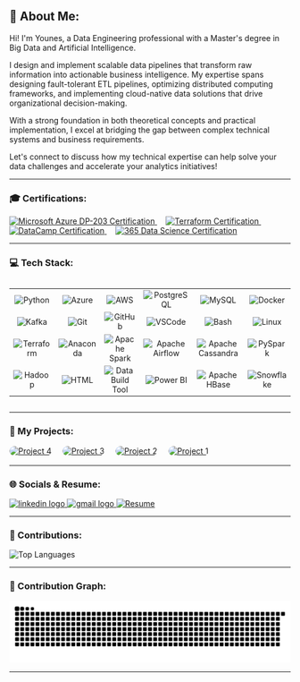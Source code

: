 <h2 align="left">💫 About Me:</h2>

<p align="left">
  Hi! I'm Younes, a Data Engineering professional with a Master's degree in Big Data and Artificial Intelligence.

  I design and implement scalable data pipelines that transform raw information into actionable business intelligence. My expertise spans designing fault-tolerant ETL pipelines, optimizing distributed computing frameworks, and implementing cloud-native data solutions that drive organizational decision-making.

  With a strong foundation in both theoretical concepts and practical implementation, I excel at bridging the gap between complex technical systems and business requirements.

  Let's connect to discuss how my technical expertise can help solve your data challenges and accelerate your analytics initiatives!
</p>

---

<h3 align="left">🎓 Certifications:</h3>

<p align="left">
  <a href="https://learn.microsoft.com/en-us/users/younesbousetta-0663/credentials/8f8eb28ae65b0a31?ref=https%3A%2F%2Fwww.linkedin.com%2F" target="_blank">
    <img src="https://training.cellenza.com/wp-content/uploads/2021/07/DP-200.png" height="80" alt="Microsoft Azure DP-203 Certification" title="Microsoft Azure DP-203" />
  </a>
  &nbsp;&nbsp;&nbsp;
  <a href="https://www.credly.com/badges/cbb25194-f866-4b0e-842a-abad9151b797/linked_in_profile" target="_blank">
    <img src="https://images.credly.com/images/99289602-861e-4929-8277-773e63a2fa6f/image.png" height="80" alt="Terraform Certification" title="Terraform Associate" />
  </a>
  &nbsp;&nbsp;&nbsp;
  <a href="https://www.datacamp.com/statement-of-accomplishment/course/b25512f51c833faec85a34cea5e586c43f9d10ed?raw=1" target="_blank">
    <img src="https://play-lh.googleusercontent.com/2menhwShF67fUQBiKbqgXs49QT1M750gTGSnwr_CblafB1pfs5NNDOJZIry_q7Fj8Rw" height="80" alt="DataCamp Certification" title="DataCamp Course Completion" />
  </a>
  &nbsp;&nbsp;&nbsp;
  <a href="https://learn.365datascience.com/certificates/CC-F2D857E8AA/" target="_blank">
    <img src="https://media.softwaregiveaway.co.uk/wp-content/uploads/2024/11/giveaway-365-data-science.png" height="80" alt="365 Data Science Certification" title="365 Data Science Course Completion" />
  </a>
</p>

---

<h3 align="left">💻 Tech Stack:</h3>

<table align="left">
  <tr>
    <td align="center">
      <img src="https://skillicons.dev/icons?i=py" height="40" alt="Python" title="Python" />
    </td>
    <td align="center">
      <img src="https://skillicons.dev/icons?i=azure" height="40" alt="Azure" title="Microsoft Azure" />
    </td>
    <td align="center">
      <img src="https://skillicons.dev/icons?i=aws" height="40" alt="AWS" title="Amazon Web Services" />
    </td>
    <td align="center">
      <img src="https://skillicons.dev/icons?i=postgres" height="40" alt="PostgreSQL" title="PostgreSQL" />
    </td>
    <td align="center">
      <img src="https://skillicons.dev/icons?i=mysql" height="40" alt="MySQL" title="MySQL" />
    </td>
    <td align="center">
      <img src="https://skillicons.dev/icons?i=docker" height="40" alt="Docker" title="Docker" />
    </td>
  </tr>
  <tr>
    <td align="center">
      <img src="https://skillicons.dev/icons?i=kafka" height="40" alt="Kafka" title="Apache Kafka" />
    </td>
    <td align="center">
      <img src="https://skillicons.dev/icons?i=git" height="40" alt="Git" title="Git" />
    </td>
    <td align="center">
      <img src="https://skillicons.dev/icons?i=github" height="40" alt="GitHub" title="GitHub" />
    </td>
    <td align="center">
      <img src="https://skillicons.dev/icons?i=vscode" height="40" alt="VSCode" title="Visual Studio Code" />
    </td>
    <td align="center">
      <img src="https://skillicons.dev/icons?i=bash" height="40" alt="Bash" title="Bash" />
    </td>
    <td align="center">
      <img src="https://skillicons.dev/icons?i=linux" height="40" alt="Linux" title="Linux" />
    </td>
  </tr>
  <tr>
    <td align="center">
      <img src="https://cdn.jsdelivr.net/gh/devicons/devicon/icons/terraform/terraform-original.svg" height="40" alt="Terraform" title="Terraform" />
    </td>
    <td align="center">
      <img src="https://cdn.jsdelivr.net/gh/devicons/devicon/icons/anaconda/anaconda-original.svg" height="40" alt="Anaconda" title="Anaconda" />
    </td>
    <td align="center">
      <img src="https://upload.wikimedia.org/wikipedia/commons/f/f3/Apache_Spark_logo.svg" height="40" alt="Apache Spark" title="Apache Spark" />
    </td>
    <td align="center">
      <img src="https://cdn.jsdelivr.net/gh/devicons/devicon/icons/apacheairflow/apacheairflow-original.svg" height="40" alt="Apache Airflow" title="Apache Airflow" />
    </td>
    <td align="center">
      <img src="https://cdn.jsdelivr.net/gh/devicons/devicon/icons/cassandra/cassandra-original.svg" height="40" alt="Apache Cassandra" title="Apache Cassandra" />
    </td>
    <td align="center">
      <img src="https://cdn.jsdelivr.net/gh/devicons/devicon/icons/apache/apache-original.svg" height="40" alt="PySpark" title="PySpark" />
    </td>
  </tr>
  <tr>
    <td align="center">
      <img src="https://cdn.jsdelivr.net/gh/devicons/devicon/icons/hadoop/hadoop-original.svg" height="40" alt="Hadoop" title="Hadoop" />
    </td>
    <td align="center">
      <img src="https://cdn.jsdelivr.net/gh/devicons/devicon/icons/html5/html5-original.svg" height="40" alt="HTML" title="HTML" />
    </td>
    <td align="center">
      <img src="https://miro.medium.com/v2/resize:fit:600/1*aQgo0Ne43diOfc-QL9XJ3w.png" height="40" alt="Data Build Tool" title="Data Build Tool (DBT)" />
    </td>
    <td align="center">
      <img src="https://1000logos.net/wp-content/uploads/2022/08/Microsoft-Power-BI-Logo.png" height="40" alt="Power BI" title="Power BI" />
    </td>
    <td align="center">
      <img src="https://upload.wikimedia.org/wikipedia/commons/1/1e/Apache_HBase_Logo.svg" height="40" alt="Apache HBase" title="Apache HBase" />
    </td>
    <td align="center">
      <img src="https://upload.wikimedia.org/wikipedia/commons/thumb/f/ff/Snowflake_Logo.svg/2560px-Snowflake_Logo.svg.png" height="40" alt="Snowflake" title="Snowflake" />
    </td>
  </tr>
</table>

<br clear="both" />

---

<h3 align="left">🚀 My Projects:</h3>

<p align="left">
  <a href="https://github.com/bousettayounes/Snowflake_Datawarehouse_Project" target="_blank" style="border-radius: 10px; overflow: hidden; display: inline-block;">
    <img src="https://media.licdn.com/dms/image/sync/v2/D5627AQGgfPud0mU2wQ/articleshare-shrink_800/B56ZZ54Xj2GoAI-/0/1745801542708?e=1746489600&v=beta&t=jmLt-3nDDbntAxaKrXrAEiByddtfNi7gUKF-dE4Na5s" alt="Project 4" width="200" height="100" style="border-radius: 10px;"/>
  </a>
  &nbsp;&nbsp;&nbsp;
  <a href="https://github.com/bousettayounes/High-Throughput-Streaming-Pipeline-3K-Records-per-Second" target="_blank" style="border-radius: 10px; overflow: hidden; display: inline-block;">
    <img src="https://media.licdn.com/dms/image/sync/v2/D4E27AQEYUfPR2in8YA/articleshare-shrink_800/articleshare-shrink_800/0/1736100166544?e=1746489600&v=beta&t=jYwVgGii8y3LLP16RdugidYiQhEqghvq6Pi4q1-unXk" alt="Project 3" width="200" height="100" style="border-radius: 10px;"/>
  </a>
  &nbsp;&nbsp;&nbsp;
  <a href="https://github.com/bousettayounes/Inventory-Management-Data-Warehouse" target="_blank" style="border-radius: 10px; overflow: hidden; display: inline-block;">
    <img src="https://media.licdn.com/dms/image/sync/v2/D4E27AQG41pQRtneaIQ/articleshare-shrink_800/articleshare-shrink_800/0/1727270216084?e=1746489600&v=beta&t=v4B53CQrtN1QP8CcWQKd0Cv4EgRv-340H3I1nIlL4mA" alt="Project 2" width="200" height="100" style="border-radius: 10px;"/>
  </a>
  &nbsp;&nbsp;&nbsp;
  <a href="https://github.com/bousettayounes/Real-Time-Processing-of-Users-Data" target="_blank" style="border-radius: 10px; overflow: hidden; display: inline-block;">
    <img src="https://media.licdn.com/dms/image/sync/v2/D4E27AQGMNVYUJahqxg/articleshare-shrink_800/articleshare-shrink_800/0/1734606962593?e=1746489600&v=beta&t=cf14A9B9qRcXnhLBTMKP-ayHTYdtdifLqghAPGKZoDQ" alt="Project 1" width="200" height="100" style="border-radius: 10px;"/>
  </a>
</p>

---

<h3 align="left">🌐 Socials & Resume:</h3>

<div align="left">
  <a href="https://www.linkedin.com/in/bousettayounes/" target="_blank">
    <img src="https://raw.githubusercontent.com/maurodesouza/profile-readme-generator/master/src/assets/icons/social/linkedin/default.svg" width="70" height="40" alt="linkedin logo"  />
  </a>
  <a href="mailto:bousettayounes98@gmail.com" target="_blank">
    <img src="https://raw.githubusercontent.com/maurodesouza/profile-readme-generator/master/src/assets/icons/social/gmail/default.svg" width="70" height="40" alt="gmail logo"  />
  </a>
  <a href="https://drive.google.com/file/d/1r4rO0G6SNUtJhTXLiyj28OKX_NPblkTq/view?usp=sharing" target="_blank">
    <img src="https://cdn-icons-png.flaticon.com/512/8101/8101319.png" width="70" height="40" alt="Resume"  />
  </a>
</div>


---

<h3 align="left">📢 Contributions:</h3>

</p>

<p align="left">
  <img src="https://github-readme-stats.vercel.app/api/top-langs?username=bousettayounes&locale=en&hide_title=false&layout=compact&card_width=320&langs_count=6&theme=dracula&hide_border=false" height="150" alt="Top Languages" />
</p>

---

<h3 align="left">🐍 Contribution Graph:</h3>

<img src="https://raw.githubusercontent.com/bousettayounes/bousettayounes/output/snake.svg" alt="Snake animation" />

---
